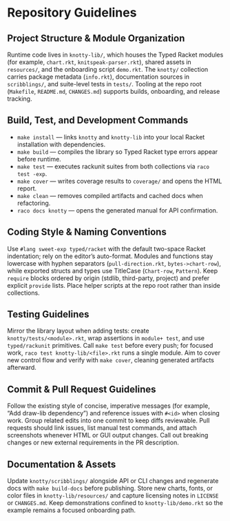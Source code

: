 # Repository Guidelines

## Project Structure & Module Organization
Runtime code lives in `knotty-lib/`, which houses the Typed Racket modules (for example, `chart.rkt`, `knitspeak-parser.rkt`), shared assets in `resources/`, and the onboarding script `demo.rkt`. The `knotty/` collection carries package metadata (`info.rkt`), documentation sources in `scribblings/`, and suite-level tests in `tests/`. Tooling at the repo root (`Makefile`, `README.md`, `CHANGES.md`) supports builds, onboarding, and release tracking.

## Build, Test, and Development Commands
- `make install` — links `knotty` and `knotty-lib` into your local Racket installation with dependencies.
- `make build` — compiles the library so Typed Racket type errors appear before runtime.
- `make test` — executes rackunit suites from both collections via `raco test -exp`.
- `make cover` — writes coverage results to `coverage/` and opens the HTML report.
- `make clean` — removes compiled artifacts and cached docs when refactoring.
- `raco docs knotty` — opens the generated manual for API confirmation.

## Coding Style & Naming Conventions
Use `#lang sweet-exp typed/racket` with the default two-space Racket indentation; rely on the editor’s auto-format. Modules and functions stay lowercase with hyphen separators (`pull-direction.rkt`, `bytes->chart-row`), while exported structs and types use TitleCase (`Chart-row`, `Pattern`). Keep `require` blocks ordered by origin (stdlib, third-party, project) and prefer explicit `provide` lists. Place helper scripts at the repo root rather than inside collections.

## Testing Guidelines
Mirror the library layout when adding tests: create `knotty/tests/<module>.rkt`, wrap assertions in `module+ test`, and use `typed/rackunit` primitives. Call `make test` before every push; for focused work, `raco test knotty-lib/<file>.rkt` runs a single module. Aim to cover new control flow and verify with `make cover`, cleaning generated artifacts afterward.

## Commit & Pull Request Guidelines
Follow the existing style of concise, imperative messages (for example, “Add draw-lib dependency”) and reference issues with `#<id>` when closing work. Group related edits into one commit to keep diffs reviewable. Pull requests should link issues, list manual test commands, and attach screenshots whenever HTML or GUI output changes. Call out breaking changes or new external requirements in the PR description.

## Documentation & Assets
Update `knotty/scribblings/` alongside API or CLI changes and regenerate docs with `make build-docs` before publishing. Store new charts, fonts, or color files in `knotty-lib/resources/` and capture licensing notes in `LICENSE` or `CHANGES.md`. Keep demonstrations confined to `knotty-lib/demo.rkt` so the example remains a focused onboarding path.
